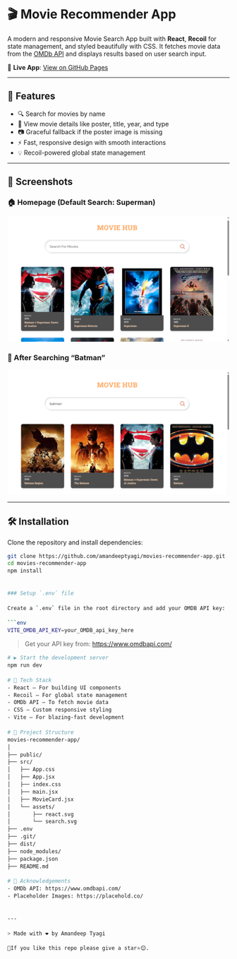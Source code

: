 # 🎬 Movie Recommender App

A modern and responsive Movie Search App built with **React**, **Recoil** for state management, and styled beautifully with CSS. It fetches movie data from the [OMDb API](https://www.omdbapi.com/) and displays results based on user search input.

🔗 **Live App**: [View on GitHub Pages](https://amandeeptyagi.github.io/movies-recommender-app/)

---

## 🚀 Features

- 🔍 Search for movies by name
- 🎥 View movie details like poster, title, year, and type
- 📷 Graceful fallback if the poster image is missing
- ⚡ Fast, responsive design with smooth interactions
- 💡 Recoil-powered global state management

---

## 📸 Screenshots

### 🏠 Homepage (Default Search: Superman)

![Homepage](src/assets/screenshots/homepage.png)

### 🔎 After Searching “Batman”

![Search Result](src/assets/screenshots/search-batman.png)

---

## 🛠️ Installation

Clone the repository and install dependencies:

```bash
git clone https://github.com/amandeeptyagi/movies-recommender-app.git
cd movies-recommender-app
npm install


### Setup `.env` file

Create a `.env` file in the root directory and add your OMDB API key:

```env
VITE_OMDB_API_KEY=your_OMDB_api_key_here
```

> Get your API key from: https://www.omdbapi.com/


```bash
# ▶️ Start the development server
npm run dev

# 🧱 Tech Stack
- React – For building UI components
- Recoil – For global state management
- OMDb API – To fetch movie data
- CSS – Custom responsive styling
- Vite – For blazing-fast development

# 📁 Project Structure
movies-recommender-app/
│
├── public/
├── src/
│   ├── App.css
│   ├── App.jsx
│   ├── index.css
│   ├── main.jsx
│   ├── MovieCard.jsx
│   └── assets/
│       ├── react.svg
│       └── search.svg
├── .env
├── .git/
├── dist/
├── node_modules/
├── package.json
├── README.md

# 🙌 Acknowledgements
- OMDb API: https://www.omdbapi.com/
- Placeholder Images: https://placehold.co/


---

> Made with ❤️ by Amandeep Tyagi

🙏If you like this repo please give a star⭐😊.